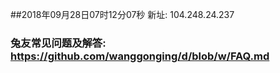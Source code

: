 ##2018年09月28日07时12分07秒 新址: 104.248.24.237
### 兔友常见问题及解答: https://github.com/wanggonging/d/blob/w/FAQ.md
